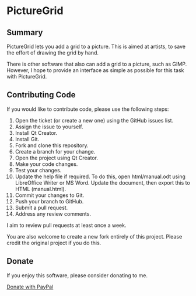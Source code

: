 # PictureGrid

## Summary

PictureGrid lets you add a grid to a picture. This is aimed at artists, to save the effort of drawing the grid by hand.

There is other software that also can add a grid to a picture, such as GIMP. However, I hope to provide an interface as simple as possible for this task with PictureGrid.

## Contributing Code
If you would like to contribute code, please use the following steps:

1. Open the ticket (or create a new one) using the GitHub issues list.
1. Assign the issue to yourself.
1. Install Qt Creator.
1. Install Git.
1. Fork and clone this repository.
1. Create a branch for your change.
1. Open the project using Qt Creator.
1. Make your code changes.
1. Test your changes.
1. Update the help file if required. To do this, open html/manual.odt using LibreOffice Writer or MS Word. Update the document, then export this to HTML (manual.html).
1. Commit your changes to Git.
1. Push your branch to GitHub.
1. Submit a pull request.
1. Address any review comments.

I aim to review pull requests at least once a week.

You are also welcome to create a new fork entirely of this project. Please credit the original project if you do this.

## Donate

If you enjoy this software, please consider donating to me.

[Donate with PayPal](https://www.paypal.com/donate/?business=HVBTFCQUHSEY6&no_recurring=0&item_name=Your+donation+helps+me+to+keep+writing+free+and+open+source+software.&currency_code=NZD)
